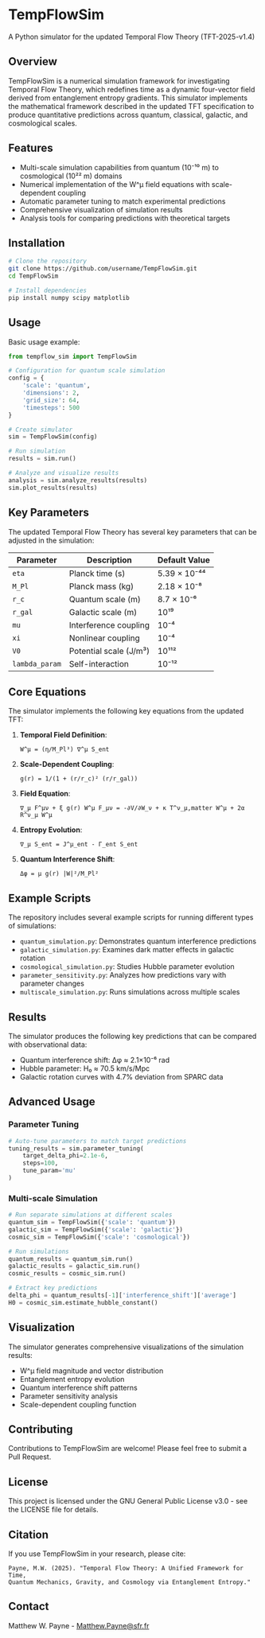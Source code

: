 # TempFlowSim

A Python simulator for the updated Temporal Flow Theory (TFT-2025-v1.4)

## Overview

TempFlowSim is a numerical simulation framework for investigating Temporal Flow Theory, which redefines time as a dynamic four-vector field derived from entanglement entropy gradients. This simulator implements the mathematical framework described in the updated TFT specification to produce quantitative predictions across quantum, classical, galactic, and cosmological scales.

## Features

- Multi-scale simulation capabilities from quantum (10⁻¹⁰ m) to cosmological (10²² m) domains
- Numerical implementation of the W^μ field equations with scale-dependent coupling
- Automatic parameter tuning to match experimental predictions
- Comprehensive visualization of simulation results
- Analysis tools for comparing predictions with theoretical targets

## Installation

```bash
# Clone the repository
git clone https://github.com/username/TempFlowSim.git
cd TempFlowSim

# Install dependencies
pip install numpy scipy matplotlib
```

## Usage

Basic usage example:

```python
from tempflow_sim import TempFlowSim

# Configuration for quantum scale simulation
config = {
    'scale': 'quantum',
    'dimensions': 2,
    'grid_size': 64,
    'timesteps': 500
}

# Create simulator
sim = TempFlowSim(config)

# Run simulation
results = sim.run()

# Analyze and visualize results
analysis = sim.analyze_results(results)
sim.plot_results(results)
```

## Key Parameters

The updated Temporal Flow Theory has several key parameters that can be adjusted in the simulation:

| Parameter | Description | Default Value |
|-----------|-------------|---------------|
| `eta` | Planck time (s) | 5.39 × 10⁻⁴⁴ |
| `M_Pl` | Planck mass (kg) | 2.18 × 10⁻⁸ |
| `r_c` | Quantum scale (m) | 8.7 × 10⁻⁶ |
| `r_gal` | Galactic scale (m) | 10¹⁹ |
| `mu` | Interference coupling | 10⁻⁴ |
| `xi` | Nonlinear coupling | 10⁻⁴ |
| `V0` | Potential scale (J/m³) | 10¹¹² |
| `lambda_param` | Self-interaction | 10⁻¹² |

## Core Equations

The simulator implements the following key equations from the updated TFT:

1. **Temporal Field Definition**:
   ```
   W^μ = (η/M_Pl³) ∇^μ S_ent
   ```

2. **Scale-Dependent Coupling**:
   ```
   g(r) = 1/(1 + (r/r_c)² (r/r_gal))
   ```

3. **Field Equation**:
   ```
   ∇_μ F^μν + ξ g(r) W^μ F_μν = -∂V/∂W_ν + κ T^ν_μ,matter W^μ + 2α R^ν_μ W^μ
   ```

4. **Entropy Evolution**:
   ```
   ∇_μ S_ent = J^μ_ent - Γ_ent S_ent
   ```

5. **Quantum Interference Shift**:
   ```
   Δφ = μ g(r) |W|²/M_Pl²
   ```

## Example Scripts

The repository includes several example scripts for running different types of simulations:

- `quantum_simulation.py`: Demonstrates quantum interference predictions
- `galactic_simulation.py`: Examines dark matter effects in galactic rotation
- `cosmological_simulation.py`: Studies Hubble parameter evolution
- `parameter_sensitivity.py`: Analyzes how predictions vary with parameter changes
- `multiscale_simulation.py`: Runs simulations across multiple scales

## Results

The simulator produces the following key predictions that can be compared with observational data:

- Quantum interference shift: Δφ ≈ 2.1×10⁻⁶ rad
- Hubble parameter: H₀ ≈ 70.5 km/s/Mpc
- Galactic rotation curves with 4.7% deviation from SPARC data

## Advanced Usage

### Parameter Tuning

```python
# Auto-tune parameters to match target predictions
tuning_results = sim.parameter_tuning(
    target_delta_phi=2.1e-6,
    steps=100,
    tune_param='mu'
)
```

### Multi-scale Simulation

```python
# Run separate simulations at different scales
quantum_sim = TempFlowSim({'scale': 'quantum'})
galactic_sim = TempFlowSim({'scale': 'galactic'})
cosmic_sim = TempFlowSim({'scale': 'cosmological'})

# Run simulations
quantum_results = quantum_sim.run()
galactic_results = galactic_sim.run()
cosmic_results = cosmic_sim.run()

# Extract key predictions
delta_phi = quantum_results[-1]['interference_shift']['average']
H0 = cosmic_sim.estimate_hubble_constant()
```

## Visualization

The simulator generates comprehensive visualizations of the simulation results:

- W^μ field magnitude and vector distribution
- Entanglement entropy evolution
- Quantum interference shift patterns
- Parameter sensitivity analysis
- Scale-dependent coupling function

## Contributing

Contributions to TempFlowSim are welcome! Please feel free to submit a Pull Request.

## License

This project is licensed under the GNU General Public License v3.0 - see the LICENSE file for details.

## Citation

If you use TempFlowSim in your research, please cite:

```
Payne, M.W. (2025). "Temporal Flow Theory: A Unified Framework for Time, 
Quantum Mechanics, Gravity, and Cosmology via Entanglement Entropy."
```

## Contact

Matthew W. Payne - Matthew.Payne@sfr.fr
